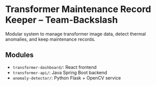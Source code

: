 # Transformer Maintenance Record Keeper – Team-Backslash

Modular system to manage transformer image data, detect thermal anomalies, and keep maintenance records.

## Modules
- `transformer-dashboard/`: React frontend
- `transformer-api/`: Java Spring Boot backend
- `anomaly-detector/`: Python Flask + OpenCV service